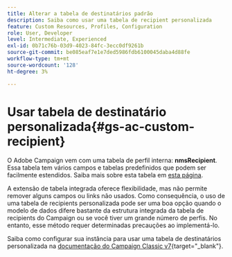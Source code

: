 ```yaml
---
title: Alterar a tabela de destinatários padrão
description: Saiba como usar uma tabela de recipient personalizada
feature: Custom Resources, Profiles, Configuration
role: User, Developer
level: Intermediate, Experienced
exl-id: 0b71c76b-03d9-4023-84fc-3ecc0df9261b
source-git-commit: be085eaf7e1e7ded5986fdb6100045daba4d88fe
workflow-type: tm+mt
source-wordcount: '128'
ht-degree: 3%

---
```


# Usar tabela de destinatário personalizada{#gs-ac-custom-recipient}

O Adobe Campaign vem com uma tabela de perfil interna: **nmsRecipient**. Essa tabela tem vários campos e tabelas predefinidos que podem ser facilmente estendidos. Saiba mais sobre esta tabela em [esta página](datamodel.md#ootb-profiles).

A extensão de tabela integrada oferece flexibilidade, mas não permite remover alguns campos ou links não usados. Como consequência, o uso de uma tabela de recipients personalizada pode ser uma boa opção quando o modelo de dados difere bastante da estrutura integrada da tabela de recipients do Campaign ou se você tiver um grande número de perfis.  No entanto, esse método requer determinadas precauções ao implementá-lo.

Saiba como configurar sua instância para usar uma tabela de destinatários personalizada na [documentação do Campaign Classic v7](https://experienceleague.adobe.com/docs/campaign-classic/using/configuring-campaign-classic/use-a-custom-recipient-table/about-custom-recipient-table.html?lang=pt-BR){target="_blank"}.